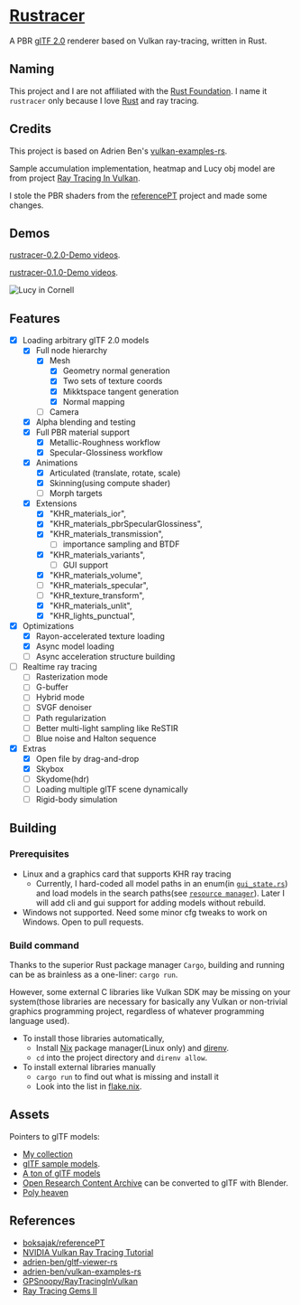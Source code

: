 # [Rustracer](https://github.com/KaminariOS/rustracer)

A PBR [glTF 2.0](https://www.khronos.org/gltf) renderer based on Vulkan ray-tracing, written in Rust.

## Naming
This project and I are not affiliated with the [Rust Foundation](https://foundation.rust-lang.org). I name it `rustracer` only because I love [Rust](https://rust.facepunch.com) and ray tracing.

## Credits

This project is based on Adrien Ben's [vulkan-examples-rs](https://github.com/adrien-ben/vulkan-examples-rs). 

Sample accumulation implementation, heatmap and Lucy obj model are from project [Ray Tracing In Vulkan](https://github.com/GPSnoopy/RayTracingInVulkan).

I stole the PBR shaders from the [referencePT](https://github.com/boksajak/referencePT) project and made some changes.

## Demos
[rustracer-0.2.0-Demo videos](https://www.youtube.com/watch?v=HYZCgwP7rmA&list=LLeDjbBFLvS94sHm_j6i3CHw).

[rustracer-0.1.0-Demo videos](https://www.youtube.com/playlist?list=PLD1H28onwV_mFsPySwOtlBn9h5ybzepir).


![Lucy in Cornell](images/lucy.png)

## Features
* [x] Loading arbitrary glTF 2.0 models
  * [x] Full node hierarchy
    * [x] Mesh
      * [x] Geometry normal generation
      * [x] Two sets of texture coords
      * [x] Mikktspace tangent generation
      * [x] Normal mapping
    * [ ] Camera
  * [x] Alpha blending and testing
  * [x] Full PBR material support
    * [x] Metallic-Roughness workflow
    * [x] Specular-Glossiness workflow
  * [x] Animations
    * [x] Articulated (translate, rotate, scale)
    * [x] Skinning(using compute shader)
    * [ ] Morph targets
  * [x] Extensions
      * [x] "KHR_materials_ior",
      * [x] "KHR_materials_pbrSpecularGlossiness",
      * [x] "KHR_materials_transmission",
        * [ ] importance sampling and BTDF 
      * [x] "KHR_materials_variants",
        * [ ] GUI support
      * [x] "KHR_materials_volume",
      * [ ] "KHR_materials_specular",
      * [ ] "KHR_texture_transform",
      * [x] "KHR_materials_unlit",
      * [x] "KHR_lights_punctual",
* [x] Optimizations
  * [x] Rayon-accelerated texture loading
  * [x] Async model loading
  * [ ] Async acceleration structure building

* [ ] Realtime ray tracing 
  * [ ] Rasterization mode
  * [ ] G-buffer
  * [ ] Hybrid mode
  * [ ] SVGF denoiser
  * [ ] Path regularization
  * [ ] Better multi-light sampling like ReSTIR
  * [ ] Blue noise and Halton sequence
  
* [x] Extras
  * [x] Open file by drag-and-drop
  * [x] Skybox
  * [ ] Skydome(hdr)
  * [ ] Loading multiple glTF scene dynamically
  * [ ] Rigid-body simulation
    
## Building
### Prerequisites
- Linux and a graphics card that supports KHR ray tracing
  - Currently, I hard-coded all model paths in an enum(in [`gui_state.rs`](crates/examples/gltf_viewer/src/gui_state.rs)) and load models in the search paths(see [`resource manager`](crates/libs/resource_manager)). Later I will add cli and gui support for adding models without rebuild.
- Windows not supported. Need some minor cfg tweaks to work on Windows. Open to pull requests.

### Build command
Thanks to the superior Rust package manager `Cargo`, building and running can be as brainless as a one-liner: `cargo run`. 

However, some external C libraries like Vulkan SDK may be missing on your system(those libraries are necessary for basically any Vulkan or non-trivial graphics programming project, regardless of whatever programming language used). 


- To install those libraries automatically,
  - Install [Nix](https://nixos.org/download.html) package manager(Linux only) and [direnv](https://direnv.net). 
  - `cd` into the project directory and `direnv allow`.
- To install external libraries manually
  - `cargo run` to find out what is missing and install it
  - Look into the list in [flake.nix](flake.nix).
  
## Assets
Pointers to glTF models: 
- [My collection](./assets/models/licenses)
- [glTF sample models](https://github.com/KhronosGroup/glTF-Sample-Models).
- [A ton of glTF models](https://sketchfab.com/search?features=downloadable&type=models)
- [Open Research Content Archive](https://developer.nvidia.com/orca) can be converted to glTF with Blender.
- [Poly heaven](https://polyhaven.com)

## References
- [boksajak/referencePT](https://github.com/boksajak/referencePT)
- [NVIDIA Vulkan Ray Tracing Tutorial](https://nvpro-samples.github.io/vk_raytracing_tutorial_KHR/)
- [adrien-ben/gltf-viewer-rs](https://github.com/adrien-ben/gltf-viewer-rs)
- [adrien-ben/vulkan-examples-rs](https://github.com/adrien-ben/vulkan-examples-rs)
- [GPSnoopy/RayTracingInVulkan](https://github.com/GPSnoopy/RayTracingInVulkan)
- [Ray Tracing Gems II](https://www.realtimerendering.com/raytracinggems/rtg2/index.html)
